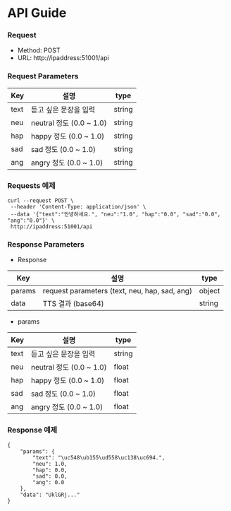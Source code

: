 # API Guide

### Request
* Method: POST
* URL: http://ipaddress:51001/api

### Request Parameters

| Key | 설명 | type |
| - | - | - |
| text | 듣고 싶은 문장을 입력 | string |
| neu | neutral 정도 (0.0 ~ 1.0) | string |
| hap | happy 정도 (0.0 ~ 1.0) | string |
| sad | sad 정도 (0.0 ~ 1.0) | string |
| ang| angry 정도 (0.0 ~ 1.0) | string |

### Requests 예제
```
curl --request POST \
 --header 'Content-Type: application/json' \
 --data '{"text":"안녕하세요.", "neu":"1.0", "hap":"0.0", "sad":"0.0", "ang":"0.0"}' \
 http://ipaddress:51001/api
 ```

### Response Parameters
* Response

| Key | 설명 | type |
| - | - | - |
| params | request parameters (text, neu, hap, sad, ang) | object |
| data | TTS 결과 (base64) | string |

* params

| Key | 설명 | type |
| - | - | - |
| text | 듣고 싶은 문장을 입력 | string |
| neu | neutral 정도 (0.0 ~ 1.0) | float |
| hap | happy 정도 (0.0 ~ 1.0) | float |
| sad | sad 정도 (0.0 ~ 1.0) | float |
| ang| angry 정도 (0.0 ~ 1.0) | float |


### Response 예제
```
{
    "params": {
        "text": "\uc548\ub155\ud558\uc138\uc694.", 
        "neu": 1.0, 
        "hap": 0.0, 
        "sad": 0.0, 
        "ang": 0.0
    }, 
    "data": "UklGRj..."
}
```